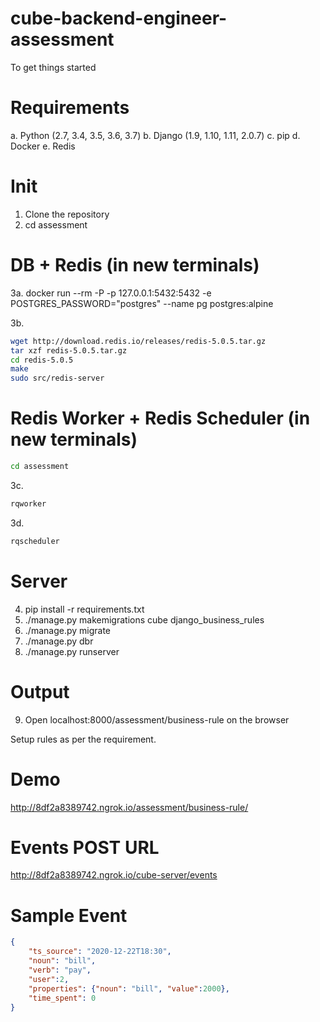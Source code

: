 # cube-backend-engineer-assessment

To get things started

# Requirements
a. Python (2.7, 3.4, 3.5, 3.6, 3.7)
b. Django (1.9, 1.10, 1.11, 2.0.7)
c. pip
d. Docker
e. Redis

# Init
1. Clone the repository
2. cd assessment

# DB + Redis (in new terminals) 
3a. 
docker run --rm -P -p 127.0.0.1:5432:5432 -e POSTGRES_PASSWORD="postgres" --name pg postgres:alpine

3b.
``` bash 
wget http://download.redis.io/releases/redis-5.0.5.tar.gz
tar xzf redis-5.0.5.tar.gz
cd redis-5.0.5
make
sudo src/redis-server
```
# Redis Worker + Redis Scheduler (in new terminals)
```bash
cd assessment
```
3c. 
```bash
rqworker
```

3d.
``` bash 
rqscheduler
```

# Server
4. pip install -r requirements.txt
5. ./manage.py makemigrations cube django_business_rules
6. ./manage.py migrate
7. ./manage.py dbr
8. ./manage.py runserver

# Output
9. Open localhost:8000/assessment/business-rule on the browser

Setup rules as per the requirement.

# Demo
http://8df2a8389742.ngrok.io/assessment/business-rule/

# Events POST URL
http://8df2a8389742.ngrok.io/cube-server/events

# Sample Event
```json
{
	"ts_source": "2020-12-22T18:30",
	"noun": "bill",
	"verb": "pay",
	"user":2,
	"properties": {"noun": "bill", "value":2000},
	"time_spent": 0
}
```

